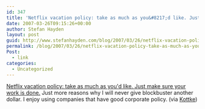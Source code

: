 ```yaml
---
id: 347
title: 'Netflix vacation policy: take as much as you&#8217;d like. Just make sure your work is done.'
date: 2007-03-26T09:15:26+00:00
author: Stefan Hayden
layout: post
guid: http://www.stefanhayden.com/blog/2007/03/26/netflix-vacation-policy-take-as-much-as-youd-like-just-make-sure-your-work-is-done/
permalink: /blog/2007/03/26/netflix-vacation-policy-take-as-much-as-youd-like-just-make-sure-your-work-is-done/
Post:
  - link
categories:
  - Uncategorized
---
```

<p><a href="http://www.mercurynews.com/news/ci_5493698">Netflix vacation policy: take as much as you'd like. Just make sure your work is done.</a> Just more reasons why I will never give blockbuster another dollar. I enjoy using companies that have good corporate policy. (via <a href="http://www.kottke.org">Kottke</a>)
</p>
